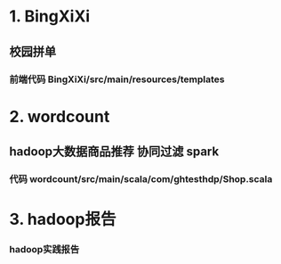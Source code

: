 # 1. BingXiXi
## 校园拼单
### 前端代码 BingXiXi/src/main/resources/templates
# 2. wordcount
## hadoop大数据商品推荐 协同过滤 spark 
### 代码 wordcount/src/main/scala/com/ghtesthdp/Shop.scala
# 3. hadoop报告
### hadoop实践报告
